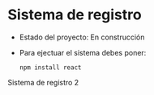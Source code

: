 <h1>Sistema de registro</h1>

- Estado del proyecto: En construcción

- Para ejectuar el sistema debes poner:

  ```npm install react```

Sistema de registro 2
